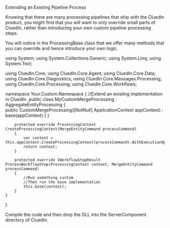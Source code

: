 Extending an Existing Pipeline Process

Knowing that there are many processing pipelines that ship with the CluedIn product, you might find that you will want to only override small parts of CluedIn, rather than introducing your own custom pipeline processing steps. 

You will notice in the ProcessingBase class that we offer many methods that you can override and hence introduce your own logic. 

using System;
using System.Collections.Generic;
using System.Linq;
using System.Text;

using CluedIn.Core;
using CluedIn.Core.Agent;
using CluedIn.Core.Data;
using CluedIn.Core.Diagnostics;
using CluedIn.Core.Messages.Processing;
using CluedIn.Core.Processing;
using CluedIn.Core.Workflows;

namespace Your.Custom.Namespace
{
	//Extend an existing implementation in CluedIn.
    public class MyCustomMergeProcessing : AggregateEntityProcessing
    {      
        public CustomMergeProcessing([NotNull] ApplicationContext appContext)
            : base(appContext)
        {
        }
       
        protected override ProcessingContext CreateProcessingContext(MergeEntityCommand processCommand)
        {
            var context = this.appContext.CreateProcessingContext(processCommand).WithExecutionOption(ExecutionOptions.PreferMasterDataStore).WithExecutionOption(ExecutionOptions.Overwrite).WithExecutionOption(ExecutionOptions.Force);
            return context;
        }

        protected override IWorkflowStepResult ProcessWorkflowStep(ProcessingContext context, MergeEntityCommand processCommand)
        {
        	//Run something custom
        	//Then run the base implementation
        	this.base(context);
        }                    
    }
}

Compile the code and then drop the DLL into the ServerComponent directory of CluedIn. 